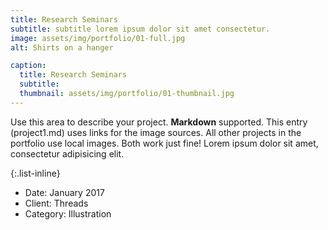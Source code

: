 ```yaml
---
title: Research Seminars
subtitle: subtitle lorem ipsum dolor sit amet consectetur.
image: assets/img/portfolio/01-full.jpg
alt: Shirts on a hanger

caption:
  title: Research Seminars
  subtitle: 
  thumbnail: assets/img/portfolio/01-thumbnail.jpg
---
```

Use this area to describe your project. **Markdown** supported. This entry (project1.md) uses links for the image sources. All other projects in the portfolio use local images. Both work just fine! Lorem ipsum dolor sit amet, consectetur adipisicing elit. 

{:.list-inline}
- Date: January 2017
- Client: Threads
- Category: Illustration

